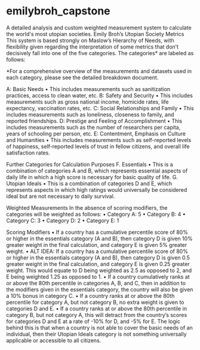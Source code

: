 # emilybroh_capstone
A detailed analysis and custom weighted measurement system to calculate the world's most utopian societies.
Emily Broh’s Utopian Society Metrics
This system is based strongly on Maslow’s Hierarchy of Needs, with flexibility given regarding the interpretation of some metrics that don’t decisively fall into one of the five categories.  The categories* are labeled as follows:

*For a comprehensive overview of the measurements and datasets used in each category, please see the detailed breakdown document.

A: Basic Needs 
•	This includes measurements such as sanitization practices, access to clean water, etc.
B: Safety and Security
•	This includes measurements such as gross national income, homicide rates, life expectancy, vaccination rates, etc.
C: Social Relationships and Family
•	This includes measurements such as loneliness, closeness to family, and reported friendships.
D: Prestige and Feeling of Accomplishment
•	This includes measurements such as the number of researchers per capita, years of schooling per person, etc.
E: Contentment, Emphasis on Culture and Humanities
•	This includes measurements such as self-reported levels of happiness, 
self-reported levels of trust in fellow citizens, and overall life satisfaction rates.




Further Categories for Calculation Purposes
F. Essentials 
•	This is a combination of categories A and B, which represents essential aspects of daily life in which a high score is necessary for basic quality of life.
G. Utopian Ideals
•	This is a combination of categories D and E, which represents aspects in which high ratings would universally be considered ideal but are not necessary to daily survival.

Weighted Measurements
In the absence of scoring modifiers, the categories will be weighted as follows:
•	Category A: 5
•	Category B: 4
•	Category C: 3
•	Category D: 2
•	Category E: 1

Scoring Modifiers
•	If a country has a cumulative percentile score of 80% or higher in the essentials category (A and B), then category D is given 10% greater weight in the final calculation, and category E is given 5% greater weight.
•	ALT IDEA: If a country has a cumulative percentile score of 80% or higher in the essentials category (A and B), then category D is given 0.5 greater weight in the final calculation, and category E is given 0.25 greater weight. This would equate to D being weighted as 2.5 as opposed to 2, and E being weighted 1.25 as opposed to 1.
•	If a country cumulatively ranks at or above the 80th percentile in categories A, B, and C, then in addition to the modifiers given in the essentials category, the country will also be given a 10% bonus in category C.
•	If a country ranks at or above the 80th percentile for category A, but not category B, no extra weight is given to categories D and E.
•	If a country ranks at or above the 80th percentile in category B, but not category A, this will detract from the country’s scores for categories D and E at a rate of -10% for D, and -5% for E. The logic behind this is that when a country is not able to cover the basic needs of an individual, then their Utopian Ideals category is not something universally applicable or accessible to all citizens.
